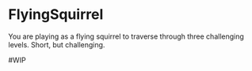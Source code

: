 # FlyingSquirrel
You are playing as a flying squirrel to traverse through three challenging levels. Short, but challenging.

#WIP

